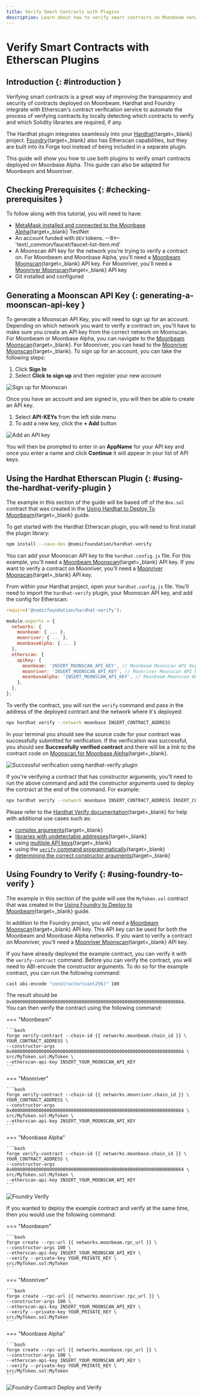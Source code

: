```yaml
---
title: Verify Smart Contracts with Plugins
description: Learn about how to verify smart contracts on Moonbeam networks using the Etherscan plugins made available by Hardhat and Foundry.
---
```


# Verify Smart Contracts with Etherscan Plugins

## Introduction {: #introduction }

Verifying smart contracts is a great way of improving the transparency and security of contracts deployed on Moonbeam. Hardhat and Foundry integrate with Etherscan's contract verification service to automate the process of verifying contracts by locally detecting which contracts to verify and which Solidity libraries are required, if any.

The Hardhat plugin integrates seamlessly into your [Hardhat](https://hardhat.org){target=\_blank} project. [Foundry](https://github.com/foundry-rs/foundry){target=\_blank} also has Etherscan capabilities, but they are built into its Forge tool instead of being included in a separate plugin.

This guide will show you how to use both plugins to verify smart contracts deployed on Moonbase Alpha. This guide can also be adapted for Moonbeam and Moonriver.

## Checking Prerequisites {: #checking-prerequisites }

To follow along with this tutorial, you will need to have:

- [MetaMask installed and connected to the Moonbase Alpha](/tokens/connect/metamask/){target=\_blank} TestNet
- An account funded with `DEV` tokens.
 --8<-- 'text/_common/faucet/faucet-list-item.md'
- A Moonscan API key for the network you're trying to verify a contract on. For Moonbeam and Moonbase Alpha, you'll need a [Moonbeam Moonscan](https://moonscan.io){target=\_blank} API key. For Moonriver, you'll need a [Moonriver Moonscan](https://moonriver.moonscan.io){target=\_blank} API key
- Git installed and configured

## Generating a Moonscan API Key {: generating-a-moonscan-api-key }

To generate a Moonscan API Key, you will need to sign up for an account. Depending on which network you want to verify a contract on, you'll have to make sure you create an API key from the correct network on Moonscan. For Moonbeam or Moonbase Alpha, you can navigate to the [Moonbeam Moonscan](https://moonscan.io){target=\_blank}. For Moonriver, you can head to the [Moonriver Moonscan](https://moonriver.moonscan.io){target=\_blank}. To sign up for an account, you can take the following steps:

1. Click **Sign In**
2. Select **Click to sign up** and then register your new account

![Sign up for Moonscan](/images/builders/build/eth-api/verify-contracts/etherscan-plugins/plugins-1.webp)

Once you have an account and are signed in, you will then be able to create an API key.

1. Select **API-KEYs** from the left side menu
2. To add a new key, click the **+ Add** button

![Add an API key](/images/builders/build/eth-api/verify-contracts/etherscan-plugins/plugins-2.webp)

You will then be prompted to enter in an **AppName** for your API key and once you enter a name and click **Continue** it will appear in your list of API keys.

## Using the Hardhat Etherscan Plugin {: #using-the-hardhat-verify-plugin }

The example in this section of the guide will be based off of the `Box.sol` contract that was created in the [Using Hardhat to Deploy To Moonbeam](/builders/build/eth-api/dev-env/hardhat/){target=\_blank} guide.

To get started with the Hardhat Etherscan plugin, you will need to first install the plugin library:

```bash
npm install --save-dev @nomicfoundation/hardhat-verify
```

You can add your Moonscan API key to the `hardhat.config.js` file. For this example, you'll need a [Moonbeam Moonscan](https://moonscan.io){target=\_blank} API key. If you want to verify a contract on Moonriver, you'll need a [Moonriver Moonscan](https://moonriver.moonscan.io){target=\_blank} API key.

From within your Hardhat project, open your `hardhat.config.js` file. You'll need to import the `hardhat-verify` plugin, your Moonscan API key, and add the config for Etherscan:

```js
require('@nomicfoundation/hardhat-verify');

module.exports = {
  networks: {
    moonbeam: { ... },
    moonriver: { ... },
    moonbaseAlpha: { ... }
  },
  etherscan: {
    apiKey: {
      moonbeam: 'INSERT_MOONSCAN_API_KEY', // Moonbeam Moonscan API Key
      moonriver: 'INSERT_MOONSCAN_API_KEY', // Moonriver Moonscan API Key
      moonbaseAlpha: 'INSERT_MOONSCAN_API_KEY', // Moonbeam Moonscan API Key    
    },
  },
};
```

To verify the contract, you will run the `verify` command and pass in the address of the deployed contract and the network where it's deployed:

```bash
npx hardhat verify --network moonbase INSERT_CONTRACT_ADDRESS
```

In your terminal you should see the source code for your contract was successfully submitted for verification. If the verification was successful, you should see **Successfully verified contract** and there will be a link to the contract code on [Moonscan for Moonbase Alpha](https://moonbase.moonscan.io){target=\_blank}.

![Successful verification using hardhat-verify plugin](/images/builders/build/eth-api/verify-contracts/etherscan-plugins/plugins-3.webp)

If you're verifying a contract that has constructor arguments, you'll need to run the above command and add the constructor arguments used to deploy the contract at the end of the command. For example:

```bash
npx hardhat verify --network moonbase INSERT_CONTRACT_ADDRESS INSERT_CONSTRUCTOR_ARGS
```

Please refer to the [Hardhat Verify documentation](https://hardhat.org/hardhat-runner/plugins/nomicfoundation-hardhat-verify){target=\_blank} for help with additional use cases such as:

- [complex arguments](https://hardhat.org/hardhat-runner/plugins/nomicfoundation-hardhat-verify#complex-arguments){target=\_blank}
- [libraries with undetectable addresses](https://hardhat.org/hardhat-runner/plugins/nomicfoundation-hardhat-verify#libraries-with-undetectable-addresses){target=\_blank}
- using [multiple API keys](https://hardhat.org/hardhat-runner/plugins/nomicfoundation-hardhat-verify#multiple-api-keys-and-alternative-block-explorers){target=\_blank}
- using the [`verify` command programmatically](https://hardhat.org/hardhat-runner/plugins/nomicfoundation-hardhat-verify#using-programmatically){target=\_blank}
- [determining the correct constructor arguments](https://info.etherscan.com/determine-correct-constructor-argument-during-source-code-verification-on-etherscan){target=\_blank}

## Using Foundry to Verify {: #using-foundry-to-verify }

The example in this section of the guide will use the `MyToken.sol` contract that was created in the [Using Foundry to Deploy to Moonbeam](/builders/build/eth-api/dev-env/foundry/){target=\_blank} guide.

In addition to the Foundry project, you will need a [Moonbeam Moonscan](https://moonscan.io){target=\_blank} API key. This API key can be used for both the Moonbeam and Moonbase Alpha networks. If you want to verify a contract on Moonriver, you'll need a [Moonriver Moonscan](https://moonriver.moonscan.io){target=\_blank} API key.

If you have already deployed the example contract, you can verify it with the `verify-contract` command. Before you can verify the contract, you will need to ABI-encode the constructor arguments. To do so for the example contract, you can run the following command:

```bash
cast abi-encode "constructor(uint256)" 100
```

The result should be `0x0000000000000000000000000000000000000000000000000000000000000064`. You can then verify the contract using the following command:

=== "Moonbeam"

    ```bash
    forge verify-contract --chain-id {{ networks.moonbeam.chain_id }} \
    YOUR_CONTRACT_ADDRESS \
    --constructor-args 0x0000000000000000000000000000000000000000000000000000000000000064 \
    src/MyToken.sol:MyToken \
    --etherscan-api-key INSERT_YOUR_MOONSCAN_API_KEY
    ```

=== "Moonriver"

    ```bash
    forge verify-contract --chain-id {{ networks.moonriver.chain_id }} \
    YOUR_CONTRACT_ADDRESS \
    --constructor-args 0x0000000000000000000000000000000000000000000000000000000000000064 \
    src/MyToken.sol:MyToken \
    --etherscan-api-key INSERT_YOUR_MOONSCAN_API_KEY
    ```

=== "Moonbase Alpha"

    ```bash
    forge verify-contract --chain-id {{ networks.moonbase.chain_id }} \
    YOUR_CONTRACT_ADDRESS \
    --constructor-args 0x0000000000000000000000000000000000000000000000000000000000000064 \
    src/MyToken.sol:MyToken \
    --etherscan-api-key INSERT_YOUR_MOONSCAN_API_KEY
    ```

![Foundry Verify](/images/builders/build/eth-api/verify-contracts/etherscan-plugins/plugins-4.webp)

If you wanted to deploy the example contract and verify at the same time, then you would use the following command:

=== "Moonbeam"

    ```bash
    forge create --rpc-url {{ networks.moonbeam.rpc_url }} \
    --constructor-args 100 \
    --etherscan-api-key INSERT_YOUR_MOONSCAN_API_KEY \
    --verify --private-key YOUR_PRIVATE_KEY \
    src/MyToken.sol:MyToken
    ```

=== "Moonriver"

    ```bash
    forge create --rpc-url {{ networks.moonriver.rpc_url }} \
    --constructor-args 100 \
    --etherscan-api-key INSERT_YOUR_MOONSCAN_API_KEY \
    --verify --private-key YOUR_PRIVATE_KEY \
    src/MyToken.sol:MyToken
    ```

=== "Moonbase Alpha"

    ```bash
    forge create --rpc-url {{ networks.moonbase.rpc_url }} \
    --constructor-args 100 \
    --etherscan-api-key INSERT_YOUR_MOONSCAN_API_KEY \
    --verify --private-key YOUR_PRIVATE_KEY \
    src/MyToken.sol:MyToken
    ```

![Foundry Contract Deploy and Verify](/images/builders/build/eth-api/verify-contracts/etherscan-plugins/plugins-5.webp)
